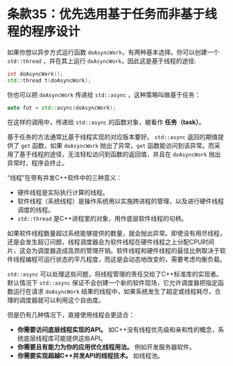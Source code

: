 # 条款35：优先选用基于任务而非基于线程的程序设计

如果你想以异步方式运行函数 `doAsyncWork`，有两种基本选择。你可以创建一个 `std::thread` ，并在其上运行 `doAsyncWork`，因此这是基于线程的途径:

```cpp
int doAsyncWork();
std::thread t(doAsyncWork);
```

你也可以把 `doAsyncWork` 传递给 `std::async` ，这种策略叫做基于任务：

```cpp
auto fut = std::async(doAsyncWork);
```

在这样的调用中，传递给 `std::async` 的函数对象，被看作 **任务（task）**。

基于任务的方法通常比基于线程实现的对应版本要好。 `std::async` 返回的期值提供了 `get` 函数，如果 `doAsyncWork` 抛出了异常，`get` 函数能访问到该异常。而采用了基于线程的途径，无法轻松访问到函数的返回值，并且在 `doAsyncWork` 抛出异常时，程序会终止。

“线程”在带有并发C++软件中的三种意义：

- 硬件线程是实际执行计算的线程。
- 软件线程（系统线程）是操作系统用以实施跨进程的管理，以及进行硬件线程调度的线程。
- `std::thread` 是C++进程里的对象，用作底层软件线程的句柄。

如果软件线程数量超过系统能够提供的数量，就会抛出异常。即使没有用尽线程，还是会发生超订问题，线程调度器会为软件线程在硬件线程之上分配CPU时间片，这会为调度器造成高昂的管理开销。软件线程和硬件线程的最佳比例取决于软件线程编程可运行状态的平凡程度，而这是会动态地改变的，需要考虑均衡负载。 

`std::async` 可以处理这些问题，将线程管理的责任交给了C++标准库的实现者。默认情况下 `std::async` 保证不会创建一个新的软件现场，它允许调度器把指定函数运行在请求 `doAsyncWork` 结果的线程中，如果系统发生了超定或线程耗尽，合理的调度器就可以利用这个自由度。

但是仍有几种情况下，直接使用线程会更适合：

- **你需要访问底层线程实现的API。** 如C++没有线程优先级和亲和性的概念，系统底层线程库可能提供这些API。
- **你需要且有能力为你的应用优化线程用法。** 例如开发服务器软件。
- **你需要实现超越C++并发API的线程技术。** 如线程池。